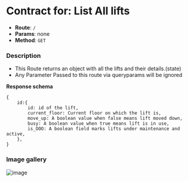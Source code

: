 # Contract for: List All lifts

- **Route**: `/`
- **Params**: none
- **Method**: `GET`

### Description

- This Route returns an object with all the lifts and their details.(state)
- Any Parameter Passed to this route via queryparams will be ignored

**Response schema**
```
{
    id:{
        id: id of the lift,
        current_floor: Current floor on which the lift is,
        move_up: A boolean value when false means lift moved down,
        busy: A boolean value when true means lift is in use,
        is_OOO: A boolean field marks lifts under maintenance and active,
    },
}
```

### Image gallery
![image](https://user-images.githubusercontent.com/57758447/221545753-66dab1d8-16b6-4ede-8858-9646a59c7e47.png)